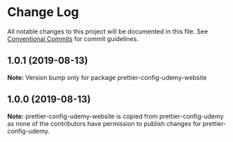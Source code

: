 # Change Log

All notable changes to this project will be documented in this file.
See [Conventional Commits](https://conventionalcommits.org) for commit guidelines.

## 1.0.1 (2019-08-13)

**Note:** Version bump only for package prettier-config-udemy-website

<a name="1.0.0"></a>
## 1.0.0 (2019-08-13)

**Note:** prettier-config-udemy-website is copied from prettier-config-udemy as none of the contributors have permission to publish changes for prettier-config-udemy.
